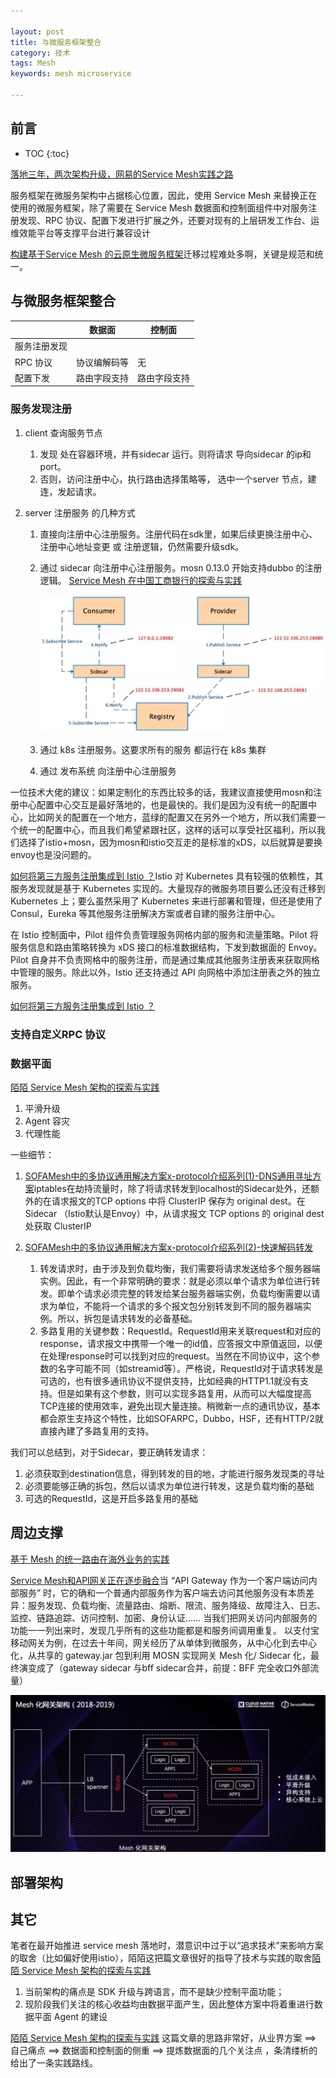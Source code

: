 ```yaml
---

layout: post
title: 与微服务框架整合
category: 技术
tags: Mesh
keywords: mesh microservice

---
```


## 前言

* TOC
{:toc}

[落地三年，两次架构升级，网易的Service Mesh实践之路](https://mp.weixin.qq.com/s/2UIp6l1haH6z6ISxHM4UjA)

服务框架在微服务架构中占据核心位置，因此，使用 Service Mesh 来替换正在使用的微服务框架，除了需要在 Service Mesh 数据面和控制面组件中对服务注册发现、RPC 协议、配置下发进行扩展之外，还要对现有的上层研发工作台、运维效能平台等支撑平台进行兼容设计

[构建基于Service Mesh 的云原生微服务框架](https://mp.weixin.qq.com/s/toLtpHA9ZbHVzQQbs6rtjA)迁移过程难处多啊，关键是规范和统一。

## 与微服务框架整合

||数据面|控制面|
|---|---|---|
|服务注册发现|||
|RPC 协议|协议编解码等|无|
|配置下发|路由字段支持|路由字段支持|

### 服务发现注册

1. client 查询服务节点

    1. 发现 处在容器环境，并有sidecar 运行。则将请求 导向sidecar 的ip和port。
    2. 否则，访问注册中心，执行路由选择策略等， 选中一个server 节点，建连，发起请求。 
2. server 注册服务 的几种方式

    1. 直接向注册中心注册服务。注册代码在sdk里，如果后续更换注册中心、注册中心地址变更 或 注册逻辑，仍然需要升级sdk。
    2. 通过 sidecar 向注册中心注册服务。mosn 0.13.0 开始支持dubbo 的注册逻辑。  [Service Mesh 在中国工商银行的探索与实践](https://mp.weixin.qq.com/s/1fSxNvdPRwEpUFlEPFxpgQ)

        ![](/public/upload/mesh/sidecar_register.png)
    2. 通过 k8s 注册服务。这要求所有的服务 都运行在 k8s 集群
    3. 通过 发布系统 向注册中心注册服务


一位技术大佬的建议：如果定制化的东西比较多的话，我建议直接使用mosn和注册中心配置中心交互是最好落地的，也是最快的。我们是因为没有统一的配置中心，比如网关的配置在一个地方，蓝绿的配置又在另外一个地方，所以我们需要一个统一的配置中心，而且我们希望紧跟社区，这样的话可以享受社区福利，所以我们选择了istio+mosn，因为mosn和istio交互走的是标准的xDS，以后就算是要换envoy也是没问题的。

[如何将第三方服务注册集成到 Istio ？](https://mp.weixin.qq.com/s/EJMk0tcJ457iKNMFbmi3jQ)Istio 对 Kubernetes 具有较强的依赖性，其服务发现就是基于 Kubernetes 实现的。大量现存的微服务项目要么还没有迁移到 Kubernetes 上；要么虽然采用了 Kubernetes 来进行部署和管理，但还是使用了 Consul，Eureka 等其他服务注册解决方案或者自建的服务注册中心。

在 Istio 控制面中，Pilot 组件负责管理服务网格内部的服务和流量策略。Pilot 将服务信息和路由策略转换为 xDS 接口的标准数据结构，下发到数据面的 Envoy。Pilot 自身并不负责网格中的服务注册，而是通过集成其他服务注册表来获取网格中管理的服务。除此以外，Istio 还支持通过 API 向网格中添加注册表之外的独立服务。

[如何将第三方服务注册集成到 Istio ？](https://mp.weixin.qq.com/s/EJMk0tcJ457iKNMFbmi3jQ)

### 支持自定义RPC 协议


### 数据平面

[陌陌 Service Mesh 架构的探索与实践](https://mp.weixin.qq.com/s/EeJTpAMlx_mFZp6mh2i2xw) 

1. 平滑升级
2. Agent 容灾
3. 代理性能

一些细节：

1. [SOFAMesh中的多协议通用解决方案x-protocol介绍系列(1)-DNS通用寻址方案](https://skyao.io/post/201809-xprotocol-common-address-solution/)iptables在劫持流量时，除了将请求转发到localhost的Sidecar处外，还额外的在请求报文的TCP options 中将 ClusterIP 保存为 original dest。在 Sidecar （Istio默认是Envoy）中，从请求报文 TCP options 的 original dest 处获取 ClusterIP
2. [SOFAMesh中的多协议通用解决方案x-protocol介绍系列(2)-快速解码转发](https://skyao.io/post/201809-xprotocol-rapid-decode-forward/)

    1. 转发请求时，由于涉及到负载均衡，我们需要将请求发送给多个服务器端实例。因此，有一个非常明确的要求：就是必须以单个请求为单位进行转发。即单个请求必须完整的转发给某台服务器端实例，负载均衡需要以请求为单位，不能将一个请求的多个报文包分别转发到不同的服务器端实例。所以，拆包是请求转发的必备基础。
    2. 多路复用的关键参数：RequestId。RequestId用来关联request和对应的response，请求报文中携带一个唯一的id值，应答报文中原值返回，以便在处理response时可以找到对应的request。当然在不同协议中，这个参数的名字可能不同（如streamid等）。严格说，RequestId对于请求转发是可选的，也有很多通讯协议不提供支持，比如经典的HTTP1.1就没有支持。但是如果有这个参数，则可以实现多路复用，从而可以大幅度提高TCP连接的使用效率，避免出现大量连接。稍微新一点的通讯协议，基本都会原生支持这个特性，比如SOFARPC，Dubbo，HSF，还有HTTP/2就直接內建了多路复用的支持。

我们可以总结到，对于Sidecar，要正确转发请求：

1. 必须获取到destination信息，得到转发的目的地，才能进行服务发现类的寻址
2. 必须要能够正确的拆包，然后以请求为单位进行转发，这是负载均衡的基础
3. 可选的RequestId，这是开启多路复用的基础

## 周边支撑

[基于 Mesh 的统一路由在海外业务的实践](https://mp.weixin.qq.com/s/ts1ZxKJ39wCl3MbppsnRMg)

[Service Mesh和API网关正在逐步融合](https://mp.weixin.qq.com/s/U45eLwrr9qWKFkIKbZ-P0Q)当 “API Gateway 作为一个客户端访问内部服务” 时，它的确和一个普通内部服务作为客户端去访问其他服务没有本质差异：服务发现、负载均衡、流量路由、熔断、限流、服务降级、故障注入、日志、监控、链路追踪、访问控制、加密、身份认证…… 当我们把网关访问内部服务的功能一一列出来时，发现几乎所有的这些功能都是和服务间调用重复。
以支付宝移动网关为例，在过去十年间，网关经历了从单体到微服务，从中心化到去中心化，从共享的 gateway.jar 包到利用 MOSN 实现网关 Mesh 化/ Sidecar 化，最终演变成了（gateway sidecar 与bff sidecar合并，前提：BFF 完全收口外部流量）

![](/public/upload/mesh/mesh_gateway.png)
## 部署架构

## 其它

笔者在最开始推进 service mesh 落地时，潜意识中过于以“追求技术”来影响方案的取舍（比如偏好使用istio），陌陌这把篇文章很好的指导了技术与实践的取舍[陌陌 Service Mesh 架构的探索与实践](https://mp.weixin.qq.com/s/EeJTpAMlx_mFZp6mh2i2xw)

1. 当前架构的痛点是 SDK 升级与跨语言，而不是缺少控制平面功能；
2. 现阶段我们关注的核心收益均由数据平面产生，因此整体方案中将着重进行数据平面 Agent 的建设

[陌陌 Service Mesh 架构的探索与实践](https://mp.weixin.qq.com/s/EeJTpAMlx_mFZp6mh2i2xw) 这篇文章的思路非常好，从业界方案 ==> 自己痛点 ==> 数据面和控制面的侧重 ==> 提炼数据面的几个关注点 ，条清缕析的给出了一条实践路线。